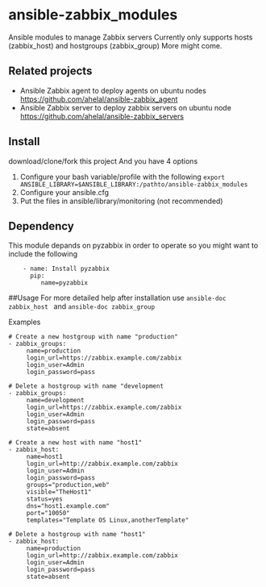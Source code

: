 ansible-zabbix_modules
======================

Ansible modules to manage Zabbix servers 
Currently only supports hosts (zabbix_host) and hostgroups (zabbix_group) More might come.

## Related projects
* Ansible Zabbix agent to deploy agents on ubuntu nodes https://github.com/ahelal/ansible-zabbix_agent
* Ansible Zabbix server to deploy zabbix servers on ubuntu node https://github.com/ahelal/ansible-zabbix_servers


## Install
download/clone/fork this project
And you have 4 options

1. Configure your bash variable/profile with the following ```export ANSIBLE_LIBRARY=$ANSIBLE_LIBRARY:/pathto/ansible-zabbix_modules```
2. Configure your ansible.cfg 
3. Put the files in ansible/library/monitoring (not recommended)

## Dependency
This module depands on pyzabbix in order to operate so you might want to include the following 

```
    - name: Install pyzabbix
      pip:
         name=pyzabbix 
```

##Usage
For more detailed help after installation use ```ansible-doc zabbix_host ``` and ```ansible-doc zabbix_group ``` 

Examples 
```
# Create a new hostgroup with name "production"
- zabbix_groups: 
     name=production
     login_url=https://zabbix.example.com/zabbix
     login_user=Admin
     login_password=pass
```
```
# Delete a hostgroup with name "development
- zabbix_groups: 
     name=development
     login_url=https://zabbix.example.com/zabbix
     login_user=Admin
     login_password=pass
     state=absent
```

```
# Create a new host with name "host1"
- zabbix_host: 
     name=host1
     login_url=http://zabbix.example.com/zabbix
     login_user=Admin
     login_password=pass
     groups="production,web"
     visible="TheHost1"
     status=yes
     dns="host1.example.com"
     port="10050"
     templates="Template OS Linux,anotherTemplate"                 
```
```
# Delete a hostgroup with name "host1"
- zabbix_host: 
     name=production
     login_url=http://zabbix.example.com/zabbix
     login_user=Admin
     login_password=pass
     state=absent
```                 
